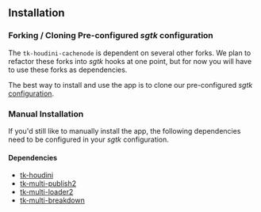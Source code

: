## Installation

### Forking / Cloning Pre-configured _sgtk_ configuration

The `tk-houdini-cachenode` is dependent on several other forks. We plan to refactor these forks into _sgtk_ hooks at one point, but for now you will have to use these forks as dependencies. 

The best way to install and use the app is to clone our pre-configured _sgtk_ [configuration](https://github.com/nfa-vfxim/nfa-shotgun-configuration).

### Manual Installation

If you'd still like to manually install the app, the following dependencies need to be configured in your _sgtk_ configuration.

#### Dependencies

- [tk-houdini](https://github.com/nfa-vfxim/tk-houdini)
- [tk-multi-publish2](https://github.com/nfa-vfxim/tk-multi-publish2)
- [tk-multi-loader2](https://github.com/nfa-vfxim/tk-multi-loader2)
- [tk-multi-breakdown](https://github.com/nfa-vfxim/tk-multi-breakdown)
